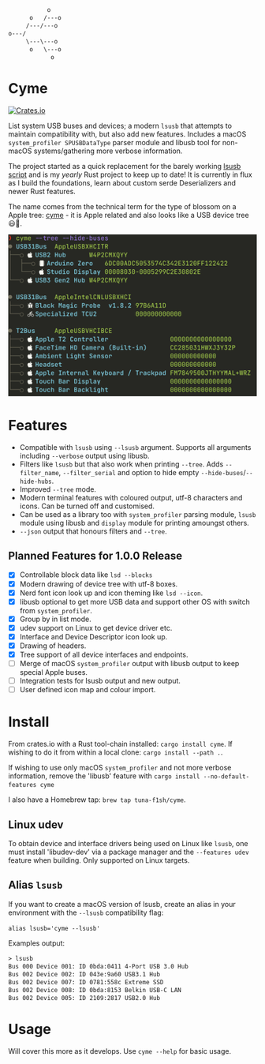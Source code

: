 ```
           o
      o   /---o
     /---/---o
o---/
     \---\---o
      o   \---o
            o
```
# Cyme

[![Crates.io](https://img.shields.io/crates/v/cyme)](https://crates.io/crates/cyme)

List system USB buses and devices; a modern `lsusb` that attempts to maintain compatibility with, but also add new features. Includes a macOS `system_profiler SPUSBDataType` parser module and libusb tool for non-macOS systems/gathering more verbose information.

The project started as a quick replacement for the barely working [lsusb script](https://github.com/jlhonora/lsusb) and is my _yearly_ Rust project to keep up to date! It is currently in flux as I build the foundations, learn about custom serde Deserializers and newer Rust features.

The name comes from the technical term for the type of blossom on a Apple tree: [cyme](https://en.wikipedia.org/wiki/Inflorescence#Determinate_or_cymose) - it is Apple related and also looks like a USB device tree 😃🌸.

![cli tree output](./img/cli-tree.png)

# Features

* Compatible with `lsusb` using `--lsusb` argument. Supports all arguments including `--verbose` output using libusb.
* Filters like `lsusb` but that also work when printing `--tree`. Adds `--filter_name`, `--filter_serial` and option to hide empty `--hide-buses`/`--hide-hubs`.
* Improved `--tree` mode.
* Modern terminal features with coloured output, utf-8 characters and icons. Can be turned off and customised.
* Can be used as a library too with `system_profiler` parsing module, `lsusb` module using libusb and `display` module for printing amoungst others.
* `--json` output that honours filters and `--tree`.

## Planned Features for 1.0.0 Release

- [x] Controllable block data like `lsd --blocks`
- [x] Modern drawing of device tree with utf-8 boxes.
- [x] Nerd font icon look up and icon theming like `lsd --icon`.
- [x] libusb optional to get more USB data and support other OS with switch from `system_profiler`.
- [x] Group by in list mode.
- [x] udev support on Linux to get device driver etc.
- [x] Interface and Device Descriptor icon look up.
- [x] Drawing of headers.
- [x] Tree support of all device interfaces and endpoints.
- [ ] Merge of macOS `system_profiler` output with libusb output to keep special Apple buses.
- [ ] Integration tests for lsusb output and new output.
- [ ] User defined icon map and colour import.

# Install

From crates.io with a Rust tool-chain installed: `cargo install cyme`. If wishing to do it from within a local clone: `cargo install --path .`.

If wishing to use only macOS `system_profiler` and not more verbose information, remove the 'libusb' feature with `cargo install --no-default-features cyme`

I also have a Homebrew tap: `brew tap tuna-f1sh/cyme`.

## Linux udev

To obtain device and interface drivers being used on Linux like `lsusb`, one must install 'libudev-dev' via a package manager and the `--features udev` feature when building. Only supported on Linux targets.

## Alias `lsusb`

If you want to create a macOS version of lsusb, create an alias in your environment with the `--lsusb` compatibility flag:

`alias lsusb='cyme --lsusb'`

Examples output:

```
> lsusb
Bus 000 Device 001: ID 0bda:0411 4-Port USB 3.0 Hub
Bus 002 Device 002: ID 043e:9a60 USB3.1 Hub
Bus 002 Device 007: ID 0781:558c Extreme SSD
Bus 002 Device 008: ID 0bda:8153 Belkin USB-C LAN
Bus 002 Device 005: ID 2109:2817 USB2.0 Hub
```

# Usage

Will cover this more as it develops. Use `cyme --help` for basic usage.
